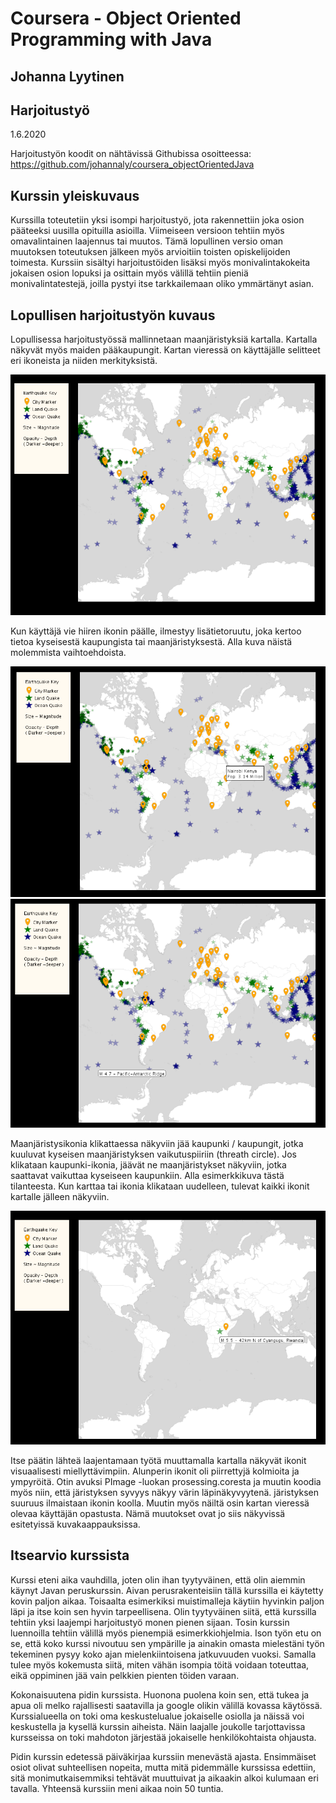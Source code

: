 
<html>
    <head>
      <meta charset="UTF-8">
      <link rel="stylesheet" type="text/css" href="style.css">
   <title>Johanna Lyytinen, harjoitustyön raportti</title>
  </head>
<body>

<h1>Coursera - Object Oriented Programming with Java</h1>
<h2>Johanna Lyytinen</h2>
<h2>Harjoitustyö</h2>
<p>1.6.2020</p>

<p>Harjoitustyön koodit on nähtävissä Githubissa osoitteessa: <a href="https://github.com/johannaly/coursera_objectOrientedJava">https://github.com/johannaly/coursera_objectOrientedJava</a></p>

<h2>Kurssin yleiskuvaus</h2>
<p>Kurssilla toteutetiin yksi isompi harjoitustyö, jota rakennettiin joka osion pääteeksi uusilla opituilla asioilla. Viimeiseen versioon
    tehtiin myös omavalintainen laajennus tai muutos. Tämä lopullinen versio oman muutoksen toteutuksen jälkeen myös arvioitiin toisten opiskelijoiden toimesta.
    Kurssiin sisältyi harjoitustöiden lisäksi myös monivalintakokeita jokaisen osion lopuksi ja osittain myös välillä tehtiin pieniä monivalintatestejä, 
    joilla pystyi itse tarkkailemaan oliko ymmärtänyt asian.
    </p>

<h2>Lopullisen harjoitustyön kuvaus</h2>
<p>Lopullisessa harjoitustyössä mallinnetaan maanjäristyksiä kartalla. Kartalla näkyvät myös maiden pääkaupungit.
    Kartan vieressä on käyttäjälle selitteet eri ikoneista ja niiden merkityksistä.  </p>
    <div>
        <img src="images/earthquakesInMap.PNG" alt="kuvakaappaus maanjäristykset kartalla-sovelluksesta">
    </div>
    
<p>Kun käyttäjä vie hiiren ikonin päälle,
    ilmestyy lisätietoruutu, joka kertoo tietoa kyseisestä kaupungista tai maanjäristyksestä. Alla kuva näistä molemmista vaihtoehdoista. </p>
    <div>
        <img src="images/kaupunki.png" alt="kaupungin lisätietoruutu">
    </div>
    <div>
        <img src="images/jaristys.png" alt="järistyksen lisätietoruutu">
    </div>

<p>Maanjäristysikonia klikattaessa näkyviin jää kaupunki / kaupungit, 
    jotka kuuluvat kyseisen maanjäristyksen vaikutuspiiriin (threath circle). Jos klikataan kaupunki-ikonia, jäävät ne maanjäristykset näkyviin,
    jotka saattavat vaikuttaa kyseiseen kaupunkiin. Alla esimerkkikuva tästä tilanteesta. Kun karttaa tai ikonia klikataan uudelleen, tulevat
    kaikki ikonit kartalle jälleen näkyviin.
</p>
<div>
    <img src="images/click.png" alt="painikkeen vaikutus näkymään">
</div>

<p>Itse päätin lähteä laajentamaan työtä muuttamalla kartalla näkyvät ikonit visuaalisesti miellyttävimpiin. Alunperin ikonit oli piirrettyjä kolmioita
    ja ympyröitä. Otin avuksi PImage -luokan prosessing.coresta ja muutin koodia myös niin, että järistyksen syvyys näkyy värin läpinäkyvyytenä. järistyksen
    suuruus ilmaistaan ikonin koolla. Muutin myös näiltä osin kartan vieressä olevaa käyttäjän opastusta. Nämä muutokset ovat jo siis näkyvissä esitetyissä 
    kuvakaappauksissa.
</p>

<h2>Itsearvio kurssista</h2>
<p>Kurssi eteni aika vauhdilla, joten olin ihan tyytyväinen, että olin aiemmin käynyt Javan peruskurssin. Aivan perusrakenteisiin tällä kurssilla
    ei käytetty kovin paljon aikaa. Toisaalta esimerkiksi muistimalleja käytiin hyvinkin paljon läpi ja itse koin sen hyvin tarpeellisena. 
    Olin tyytyväinen siitä, että kurssilla tehtiin yksi laajempi harjoitustyö monen pienen sijaan. Tosin kurssin
    luennoilla tehtiin välillä myös pienempiä esimerkkiohjelmia. Ison työn etu on se, että koko kurssi nivoutuu sen ympärille ja ainakin omasta mielestäni
    työn tekeminen pysyy koko ajan mielenkiintoisena jatkuvuuden vuoksi. Samalla tulee myös kokemusta siitä, miten vähän isompia töitä voidaan toteuttaa, eikä
    oppiminen jää vain pelkkien pienten töiden varaan.</p>
    
   <p>Kokonaisuutena pidin kurssista. Huonona puolena koin sen, että tukea ja apua oli melko rajallisesti saatavilla ja google olikin välillä
    kovassa käytössä. Kurssialueella on toki oma keskustelualue jokaiselle osiolla ja näissä voi keskustella ja kysellä kurssin aiheista. Näin laajalle 
    joukolle tarjottavissa kursseissa on toki mahdoton järjestää jokaiselle henkilökohtaista ohjausta.</p>

   <p>Pidin kurssin edetessä päiväkirjaa kurssiin menevästä ajasta. Ensimmäiset osiot olivat suhteellisen nopeita, mutta mitä pidemmälle kurssissa 
        edettiin, sitä monimutkaisemmiksi tehtävät muuttuivat ja aikaakin alkoi kulumaan eri tavalla. Yhteensä kurssiin meni aikaa noin 50 tuntia. 
     </p>
    
</body>
</html> 
